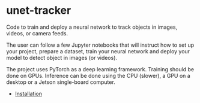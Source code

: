 # unet-tracker

Code to train and deploy a neural network to track objects in images, videos, or camera feeds.

The user can follow a few Jupyter notebooks that will instruct how to set up your project, prepare a dataset, train your neural network and deploy your model to detect object in images (or videos).

The project uses PyTorch as a deep learning framework. Training should be done on GPUs. Inference can be done using the CPU (slower), a GPU on a desktop or a Jetson single-board computer.



* [Installation](documentation/install.md)

